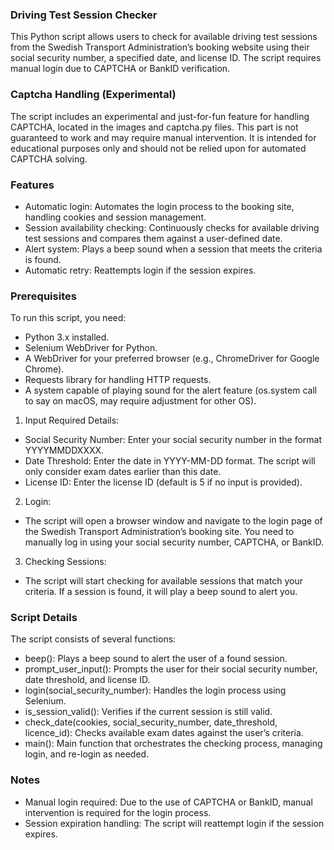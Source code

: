 ### Driving Test Session Checker

This Python script allows users to check for available driving test sessions from the Swedish Transport Administration’s booking website using their social security number, a specified date, and license ID. The script requires manual login due to CAPTCHA or BankID verification.

### Captcha Handling (Experimental)

The script includes an experimental and just-for-fun feature for handling CAPTCHA, located in the images and captcha.py files. This part is not guaranteed to work and may require manual intervention. It is intended for educational purposes only and should not be relied upon for automated CAPTCHA solving.

### Features

- Automatic login: Automates the login process to the booking site, handling cookies and session management.
- Session availability checking: Continuously checks for available driving test sessions and compares them against a user-defined date.
- Alert system: Plays a beep sound when a session that meets the criteria is found.
- Automatic retry: Reattempts login if the session expires.

### Prerequisites

To run this script, you need:

- Python 3.x installed.
- Selenium WebDriver for Python.
- A WebDriver for your preferred browser (e.g., ChromeDriver for Google Chrome).
- Requests library for handling HTTP requests.
- A system capable of playing sound for the alert feature (os.system call to say on macOS, may require adjustment for other OS).

1.	Input Required Details:
- Social Security Number: Enter your social security number in the format YYYYMMDDXXXX.
- Date Threshold: Enter the date in YYYY-MM-DD format. The script will only consider exam dates earlier than this date.
- License ID: Enter the license ID (default is 5 if no input is provided).
2.	Login:
- The script will open a browser window and navigate to the login page of the Swedish Transport Administration’s booking site. You need to manually log in using your social security number, CAPTCHA, or BankID.
3.	Checking Sessions:
- The script will start checking for available sessions that match your criteria. If a session is found, it will play a beep sound to alert you.

### Script Details

The script consists of several functions:

- beep(): Plays a beep sound to alert the user of a found session.
- prompt_user_input(): Prompts the user for their social security number, date threshold, and license ID.
- login(social_security_number): Handles the login process using Selenium.
- is_session_valid(): Verifies if the current session is still valid.
- check_date(cookies, social_security_number, date_threshold, licence_id): Checks available exam dates against the user’s criteria.
- main(): Main function that orchestrates the checking process, managing login, and re-login as needed.


### Notes

- Manual login required: Due to the use of CAPTCHA or BankID, manual intervention is required for the login process.
- Session expiration handling: The script will reattempt login if the session expires.
